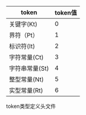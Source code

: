 | token          | token值 |
| -------------- | ------ |
| 关键字(Kt)     | 0      |
| 界符（Pt）     | 1      |
| 标识符(It)     | 2      |
| 字符常量(Ct)   | 3      |
| 字符串常量(St) | 4      |
| 整型常量(Nt)   | 5      |
| 实型常量(Rt)   | 6      |

token类型定义头文件